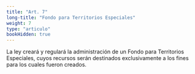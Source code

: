 ```yaml
---
title: "Art. 7"
long-title: "Fondo para Territorios Especiales"
weight: 7
type: "articulo"
bookHidden: true
---
```

La ley creará y regulará la administración de un Fondo para Territorios Especiales, cuyos recursos serán destinados exclusivamente a los fines para los cuales fueron creados.
